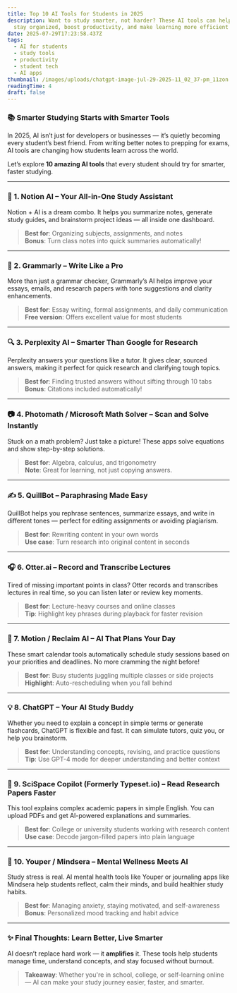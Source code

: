 ```yaml
---
title: Top 10 AI Tools for Students in 2025
description: Want to study smarter, not harder? These AI tools can help students
  stay organized, boost productivity, and make learning more efficient in 2025.
date: 2025-07-29T17:23:58.437Z
tags:
  - AI for students
  - study tools
  - productivity
  - student tech
  - AI apps
thumbnail: /images/uploads/chatgpt-image-jul-29-2025-11_02_37-pm_11zon.png
readingTime: 4
draft: false
---
```

<!--StartFragment-->

### 📚 Smarter Studying Starts with Smarter Tools

In 2025, AI isn’t just for developers or businesses — it’s quietly becoming every student’s best friend. From writing better notes to prepping for exams, AI tools are changing how students learn across the world.

Let’s explore **10 amazing AI tools** that every student should try for smarter, faster studying.

- - -

### 🧠 1. **Notion AI** – Your All-in-One Study Assistant

Notion + AI is a dream combo. It helps you summarize notes, generate study guides, and brainstorm project ideas — all inside one dashboard.

> **Best for**: Organizing subjects, assignments, and notes\
> **Bonus**: Turn class notes into quick summaries automatically!

- - -

### 📝 2. **Grammarly** – Write Like a Pro

More than just a grammar checker, Grammarly’s AI helps improve your essays, emails, and research papers with tone suggestions and clarity enhancements.

> **Best for**: Essay writing, formal assignments, and daily communication\
> **Free version**: Offers excellent value for most students

- - -

### 🔍 3. **Perplexity AI** – Smarter Than Google for Research

Perplexity answers your questions like a tutor. It gives clear, sourced answers, making it perfect for quick research and clarifying tough topics.

> **Best for**: Finding trusted answers without sifting through 10 tabs\
> **Bonus**: Citations included automatically!

- - -

### 📷 4. **Photomath / Microsoft Math Solver** – Scan and Solve Instantly

Stuck on a math problem? Just take a picture! These apps solve equations and show step-by-step solutions.

> **Best for**: Algebra, calculus, and trigonometry\
> **Note**: Great for learning, not just copying answers.

- - -

### ✍️ 5. **QuillBot** – Paraphrasing Made Easy

QuillBot helps you rephrase sentences, summarize essays, and write in different tones — perfect for editing assignments or avoiding plagiarism.

> **Best for**: Rewriting content in your own words\
> **Use case**: Turn research into original content in seconds

- - -

### 🎧 6. **Otter.ai** – Record and Transcribe Lectures

Tired of missing important points in class? Otter records and transcribes lectures in real time, so you can listen later or review key moments.

> **Best for**: Lecture-heavy courses and online classes\
> **Tip**: Highlight key phrases during playback for faster revision

- - -

### 📅 7. **Motion / Reclaim AI** – AI That Plans Your Day

These smart calendar tools automatically schedule study sessions based on your priorities and deadlines. No more cramming the night before!

> **Best for**: Busy students juggling multiple classes or side projects\
> **Highlight**: Auto-rescheduling when you fall behind

- - -

### 💡 8. **ChatGPT** – Your AI Study Buddy

Whether you need to explain a concept in simple terms or generate flashcards, ChatGPT is flexible and fast. It can simulate tutors, quiz you, or help you brainstorm.

> **Best for**: Understanding concepts, revising, and practice questions\
> **Tip**: Use GPT-4 mode for deeper understanding and better context

- - -

### 🧪 9. **SciSpace Copilot (Formerly Typeset.io)** – Read Research Papers Faster

This tool explains complex academic papers in simple English. You can upload PDFs and get AI-powered explanations and summaries.

> **Best for**: College or university students working with research content\
> **Use case**: Decode jargon-filled papers into plain language

- - -

### 🧘 10. **Youper / Mindsera** – Mental Wellness Meets AI

Study stress is real. AI mental health tools like Youper or journaling apps like Mindsera help students reflect, calm their minds, and build healthier study habits.

> **Best for**: Managing anxiety, staying motivated, and self-awareness\
> **Bonus**: Personalized mood tracking and habit advice

- - -

### ✨ Final Thoughts: Learn Better, Live Smarter

AI doesn’t replace hard work — it **amplifies** it. These tools help students manage time, understand concepts, and stay focused without burnout.

> **Takeaway**: Whether you're in school, college, or self-learning online — AI can make your study journey easier, faster, and smarter.

<!--EndFragment-->